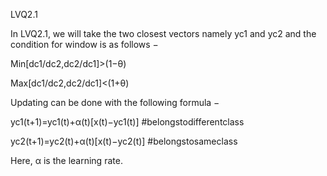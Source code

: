 LVQ2.1

In LVQ2.1, we will take the two closest vectors namely yc1 and yc2 and the condition for window is as follows −

Min[dc1/dc2,dc2/dc1]>(1−θ)

Max[dc1/dc2,dc2/dc1]<(1+θ)

Updating can be done with the following formula −

yc1(t+1)=yc1(t)+α(t)[x(t)−yc1(t)] #belongstodifferentclass

yc2(t+1)=yc2(t)+α(t)[x(t)−yc2(t)] #belongstosameclass

Here, α is the learning rate.

